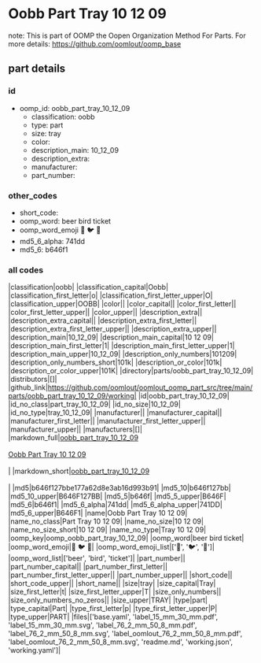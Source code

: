 # Oobb Part Tray 10 12 09  

note: This is part of OOMP the Oopen Organization Method For Parts. For more details: https://github.com/oomlout/oomp_base

##  part details





### id
* oomp_id: oobb_part_tray_10_12_09
  * classification: oobb
  * type: part
  * size: tray
  * color: 
  * description_main: 10_12_09
  * description_extra: 
  * manufacturer: 
  * part_number: 

### other_codes
* short_code: 
* oomp_word: beer bird ticket
* oomp_word_emoji :beer: :bird: :ticket:
* md5_6_alpha: 741dd
* md5_6: b646f1

### all codes 
|classification|oobb|
|classification_capital|Oobb|
|classification_first_letter|o|
|classification_first_letter_upper|O|
|classification_upper|OOBB|
|color||
|color_capital||
|color_first_letter||
|color_first_letter_upper||
|color_upper||
|description_extra||
|description_extra_capital||
|description_extra_first_letter||
|description_extra_first_letter_upper||
|description_extra_upper||
|description_main|10_12_09|
|description_main_capital|10 12 09|
|description_main_first_letter|1|
|description_main_first_letter_upper|1|
|description_main_upper|10_12_09|
|description_only_numbers|101209|
|description_only_numbers_short|101k|
|description_or_color|101k|
|description_or_color_upper|101K|
|directory|parts/oobb_part_tray_10_12_09|
|distributors|[]|
|github_link|https://github.com/oomlout/oomlout_oomp_part_src/tree/main/parts/oobb_part_tray_10_12_09/working|
|id|oobb_part_tray_10_12_09|
|id_no_class|part_tray_10_12_09|
|id_no_size|10_12_09|
|id_no_type|tray_10_12_09|
|manufacturer||
|manufacturer_capital||
|manufacturer_first_letter||
|manufacturer_first_letter_upper||
|manufacturer_upper||
|manufacturers|[]|
|markdown_full|[oobb_part_tray_10_12_09](https://github.com/oomlout/oomlout_oomp_part_src/tree/main/parts/oobb_part_tray_10_12_09/working)<br>[](https://github.com/oomlout/oomlout_oomp_part_src/tree/main/parts/oobb_part_tray_10_12_09/working)<br>[Oobb Part Tray 10 12 09](https://github.com/oomlout/oomlout_oomp_part_src/tree/main/parts/oobb_part_tray_10_12_09/working)<br><br>|
|markdown_short|[oobb_part_tray_10_12_09](https://github.com/oomlout/oomlout_oomp_part_src/tree/main/parts/oobb_part_tray_10_12_09/working)<br><br>|
|md5|b646f127bbe177a62d8e3ab16d993b91|
|md5_10|b646f127bb|
|md5_10_upper|B646F127BB|
|md5_5|b646f|
|md5_5_upper|B646F|
|md5_6|b646f1|
|md5_6_alpha|741dd|
|md5_6_alpha_upper|741DD|
|md5_6_upper|B646F1|
|name|Oobb Part Tray 10 12 09|
|name_no_class|Part Tray 10 12 09|
|name_no_size|10 12 09|
|name_no_size_short|10 12 09|
|name_no_type|Tray 10 12 09|
|oomp_key|oomp_oobb_part_tray_10_12_09|
|oomp_word|beer bird ticket|
|oomp_word_emoji|:beer: :bird: :ticket:|
|oomp_word_emoji_list|[':beer:', ':bird:', ':ticket:']|
|oomp_word_list|['beer', 'bird', 'ticket']|
|part_number||
|part_number_capital||
|part_number_first_letter||
|part_number_first_letter_upper||
|part_number_upper||
|short_code||
|short_code_upper||
|short_name||
|size|tray|
|size_capital|Tray|
|size_first_letter|t|
|size_first_letter_upper|T|
|size_only_numbers||
|size_only_numbers_no_zeros||
|size_upper|TRAY|
|type|part|
|type_capital|Part|
|type_first_letter|p|
|type_first_letter_upper|P|
|type_upper|PART|
|files|['base.yaml', 'label_15_mm_30_mm.pdf', 'label_15_mm_30_mm.svg', 'label_76_2_mm_50_8_mm.pdf', 'label_76_2_mm_50_8_mm.svg', 'label_oomlout_76_2_mm_50_8_mm.pdf', 'label_oomlout_76_2_mm_50_8_mm.svg', 'readme.md', 'working.json', 'working.yaml']|

